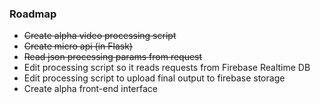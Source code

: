 ### Roadmap

* ~~Create alpha video processing script~~
* ~~Create micro api (in Flask)~~
* ~~Read json processing params from request~~
* Edit processing script so it reads requests from Firebase Realtime DB
* Edit processing script to upload final output to firebase storage
* Create alpha front-end interface

